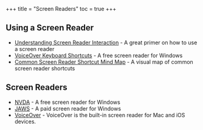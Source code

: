 +++
title = "Screen Readers"
toc = true
+++

## Using a Screen Reader

-  [Understanding Screen Reader Interaction](https://tink.uk/understanding-screen-reader-interaction-modes/) - A great primer on how to use a screen reader
-  [VoiceOver Keyboard Shortcuts](https://dequeuniversity.com/screenreaders/voiceover-keyboard-shortcuts) - A free screen reader for Windows
-  [Common Screen Reader Shortcut Mind Map](https://www.a11yproject.com/img/posts/2020-07-24-learning-common-keyboard-shortcuts-for-screen-readers/common-keyboard-shortcuts-mindmap.png) - A visual map of common screen reader shortcuts



## Screen Readers

-  [NVDA](https://www.nvaccess.org/download/) - A free screen reader for Windows
-  [JAWS](https://www.freedomscientific.com/products/software/jaws/) - A paid screen reader for Windows
-  [VoiceOver](https://www.apple.com/accessibility/mac/vision/) - VoiceOver is the built-in screen reader for Mac and iOS devices.